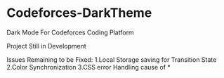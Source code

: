 # Codeforces-DarkTheme
Dark Mode For Codeforces Coding Platform

Project Still in Development

Issues Remaining to be Fixed:
1.Local Storage saving for Transition State
2.Color Synchronization
3.CSS error Handling cause of *
